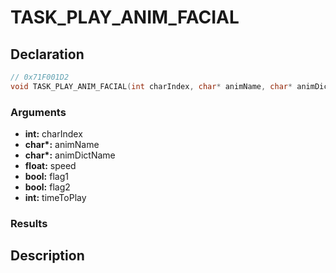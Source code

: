 # TASK_PLAY_ANIM_FACIAL

## Declaration
```cpp
// 0x71F001D2
void TASK_PLAY_ANIM_FACIAL(int charIndex, char* animName, char* animDictName, float speed, bool flag1, bool flag2, int timeToPlay);
```

### Arguments
- **int:** charIndex
- **char\*:** animName
- **char\*:** animDictName
- **float:** speed
- **bool:** flag1
- **bool:** flag2
- **int:** timeToPlay

### Results

## Description
